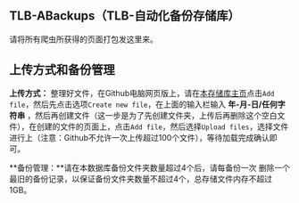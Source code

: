 ## TLB-ABackups（TLB-自动化备份存储库）
请将所有爬虫所获得的页面打包发这里来。

## 上传方式和备份管理
**上传方式：** 整理好文件，在Github电脑网页版上，请在[本存储库主页](https://github.com/TimeLine-Bookstore/TLB-ABackups)点击`Add file`，然后先点击选项`Create new file`，在上面的输入栏输入 **年-月-日/任何字符串** ，然后再创建文件（这一步是为了先创建文件夹，上传后再删除这个空白文件），在创建的文件的页面上，点击`Add file`，然后选择`Upload files`，选择文件进行上（注意：Github不允许一次上传超过100个文件），等待加载完成确认即可。

**备份管理：**请在本数据库备份文件夹数量超过4个后，请每备份一次 删除一个最旧的备份记录，以保证备份文件夹数量不超过4个，总存储文件内存不超过1GB。
